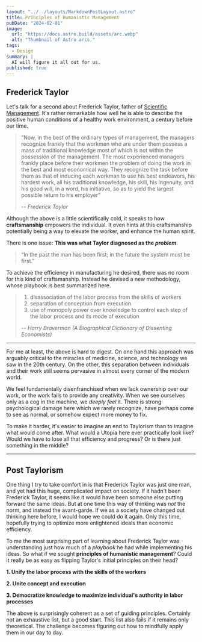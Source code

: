 ```yaml
---
layout: "../../layouts/MarkdownPostLayout.astro"
title: Principles of Humanistic Management
pubDate: "2024-02-01"
image:
  url: "https://docs.astro.build/assets/arc.webp"
  alt: "Thumbnail of Astro arcs."
tags:
  - Design
summary: |
  AI will figure it all out for us.
published: true
---
```


## Frederick Taylor

Let's talk for a second about Frederick Taylor, father of [Scientific Management](https://en.wikipedia.org/wiki/Scientific_management). It's rather remarkable how well he is able to describe the positive human conditions of a healthy work environment, a century before our time.

> ”Now, in the best of the ordinary types of management, the managers recognize frankly that the workmen who are under them possess a mass of traditional knowledge most of which is not within the possession of the management. The most experienced managers frankly place before their workmen the problem of doing the work in the best and most economical way. They recognize the task before them as that of inducing each workman to use his best endeavors, his hardest work, all his traditional knowledge, his skill, his ingenuity, and his good will, in a word, his initiative, so as to yield the largest possible return to his employer”
>
> -- <cite>Frederick Taylor</cite>

Although the above is a little scientifically cold, it speaks to how **craftsmanship** empowers the individual. It even hints at this craftsmanship potentially being a way to elevate the worker, and enhance the human spirit.

There is one issue: **This was what Taylor diagnosed as the _problem_**.

> “In the past the man has been first; in the future the system must be first.”

To achieve the efficiency in manufacturing he desired, there was no room for this kind of craftsmanship. Instead he devised a new methodology, whose playbook is best summarized here.

> 1. disassociation of the labor process from the skills of workers
> 2. separation of conception from execution
> 3. use of monopoly power over knowledge to control each step of the labor process and its mode of execution
>
> -- <cite>Harry Braverman (A Biographical Dictionary of Dissenting Economists)</cite>

---

For me at least, the above is hard to digest. On one hand this approach was arguably critical to the miracles of medicine, science, and technology we saw in the 20th century. On the other, this separation between individuals and their work still seems pervasive in almost every corner of the modern world.

We feel fundamentally disenfranchised when we lack ownership over our work, or the work fails to provide any creativity. When we see ourselves only as a cog in the machine, we _deeply feel_ it. There is strong psychological damage here which we rarely recognize, have perhaps come to see as normal, or somehow expect more money to fix.

To make it harder, it's easier to imagine an end to Taylorism than to imagine what would come after. What would a Utopia here ever practically look like? Would we have to lose all that efficiency and progress? Or is there just something in the middle?

---

## Post Taylorism

One thing I try to take comfort in is that Frederick Taylor was just one man, and yet had this huge, complicated impact on society. If it hadn't been Frederick Taylor, it seems like it would have been someone else putting forward the same ideas. But at one time this way of thinking was _not_ the norm, and instead the avant-garde. If we as a society have changed out thinking here before, I would hope we could do it again. Only this time, hopefully trying to optimize more enlightened ideals than economic efficiency.

To me the most surprising part of learning about Frederick Taylor was understanding just how much of a _playbook_ he had while implementing his ideas. So what if we sought **principles of humanistic management**? Could it really be as easy as flipping Taylor's initial principles on their head?

**1. Unify the labor process with the skills of the workers**

**2. Unite concept and execution**

**3. Democratize knowledge to maximize individual's authority in labor processes**

The above is surprisingly coherent as a set of guiding principles. Certainly not an exhaustive list, but a good start. This list also fails if it remains only theoretical. The challenge becomes figuring out how to mindfully apply them in our day to day.
